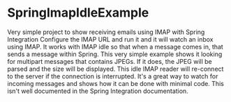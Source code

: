 # SpringImapIdleExample
Very simple project to show receiving emails using IMAP with Spring Integration
Configure the IMAP URL and run it and it will watch an inbox using IMAP. It works with IMAP idle so that
when a message comes in, that sends a message within Spring. This very simple example shows it 
looking for multipart messages that contains JPEGs. If it does, the JPEG will be parsed and the size
will be displayed. This idle IMAP reader will re-connect to the server if the connection is interrupted.
It's a great way to watch for incoming messages and shows how it can be done with minimal code. This
isn't well documented in the Spring Integration documentation.
